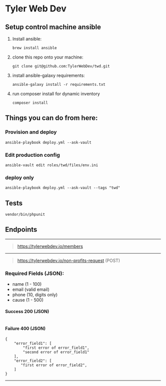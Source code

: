 # Tyler Web Dev 

## Setup control machine ansible

1. Install ansible:
	```
	brew install ansible
	```

2. clone this repo onto your machine:
	```
	git clone git@github.com:TylerWebDev/twd.git
	```

3. install ansible-galaxy requirements:
	```
	ansible-galaxy install -r requirements.txt
	```

4. run composer install for dynamic inventory
    ```
    composer install
    ```

## Things you can do from here:

### Provision and deploy
```
ansible-playbook deploy.yml --ask-vault
```

### Edit production config
```
ansible-vault edit roles/twd/files/env.ini
```

### deploy only
```
ansible-playbook deploy.yml --ask-vault --tags "twd"
```

## Tests
```
vendor/bin/phpunit
```

## Endpoints

---

> https://tylerwebdev.io/members

---

> https://tylerwebdev.io/non-profits-request (POST)

### Required Fields (JSON):
- name (1 - 100)
- email (valid email)
- phone (10, digits only)
- cause (1 - 500)

#### Success 200 (JSON)
```
```

#### Failure 400 (JSON)
```
{
    "error_field1": [
        "first error of error_field1",
        "second error of error_field1"
    ],
    "error_field2": [
       "first error of error_field2", 
    ]
}
```

---
